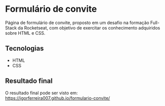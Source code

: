 # Formulário de convite

Página de formulário de convite, proposto em um desafio na formação Full-Stack da Rocketseat, com objetivo de exercitar os conhecimento adquiridos sobre HTML e CSS.  

## Tecnologias

- HTML
- CSS

## Resultado final

O resultado final pode ser visto em: https://igorferreira007.github.io/formulario-convite/
